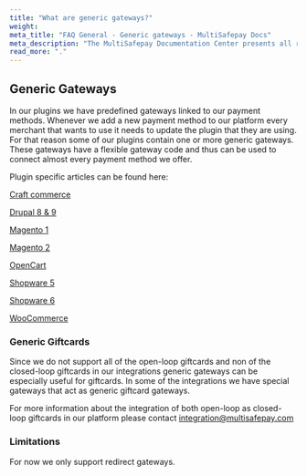```yaml
---
title: "What are generic gateways?"
weight:
meta_title: "FAQ General - Generic gateways - MultiSafepay Docs"
meta_description: "The MultiSafepay Documentation Center presents all relevant information about our Plugins and API. You can also find support pages for payment methods, tools and general questions as well as the contact details of our Support and Integration Teams."
read_more: "."
---
```


## Generic Gateways

In our plugins we have predefined gateways linked to our payment methods. Whenever we add a new payment method to our platform every merchant that wants to use it needs to update the plugin that they are using.
For that reason some of our plugins contain one or more generic gateways. These gateways have a flexible gateway code and thus can be used to connect almost every payment method we offer.

Plugin specific articles can be found here:

[Craft commerce](/integrations/plugins/magento1/faq/generic-gateways/)

[Drupal 8 & 9](/integrations/plugins/magento1/faq/generic-gateways/)

[Magento 1](/integrations/plugins/magento1/faq/generic-gateways/)

[Magento 2](/integrations/plugins/magento1/faq/generic-gateways/)

[OpenCart](/integrations/plugins/magento1/faq/generic-gateways/)

[Shopware 5](/integrations/plugins/magento1/faq/generic-gateways/)

[Shopware 6](/integrations/plugins/magento1/faq/generic-gateways/)

[WooCommerce](/integrations/plugins/magento1/faq/generic-gateways/)

### Generic Giftcards 
Since we do not support all of the open-loop giftcards and non of the closed-loop giftcards in our integrations generic gateways can be especially useful for giftcards.
In some of the integrations we have special gateways that act as generic giftcard gateways.

For more information about the integration of both open-loop as closed-loop giftcards in our platform please contact <integration@multisafepay.com>
### Limitations
For now we only support redirect gateways.
